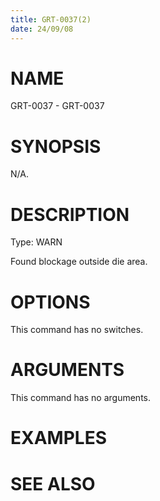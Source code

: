 ```yaml
---
title: GRT-0037(2)
date: 24/09/08
---
```


# NAME

GRT-0037 - GRT-0037

# SYNOPSIS

N/A.

# DESCRIPTION

Type: WARN

Found blockage outside die area.

# OPTIONS

This command has no switches.

# ARGUMENTS

This command has no arguments.

# EXAMPLES

# SEE ALSO
